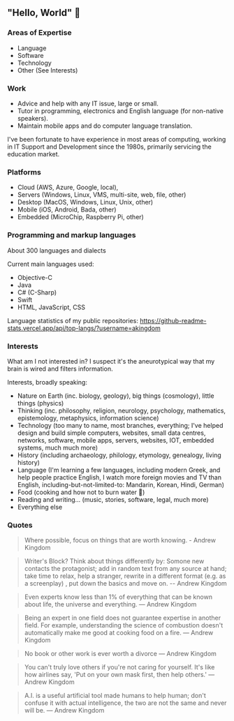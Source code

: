 ## "Hello, World" 👋

<!--
**akingdom/akingdom** is a ✨ _special_ ✨ repository because its `README.md` (this file) appears on your GitHub profile.

Here are some ideas to get you started:

- 🔭 I’m currently working on ...
- 🌱 I’m currently learning ...
- 👯 I’m looking to collaborate on ...
- 🤔 I’m looking for help with ...
- 💬 Ask me about ...
- 📫 How to reach me: ...
- 😄 Pronouns: ...
- ⚡ Fun fact: ...
-->

### Areas of Expertise

-	Language
-	Software
-	Technology
- Other (See Interests)

### Work

- Advice and help with any IT issue, large or small.
- Tutor in programming, electronics and English language (for non-native speakers).
- Maintain mobile apps and do computer language translation.

I've been fortunate to have experience in most areas of computing, working in IT Support and Development since the 1980s, primarily servicing the education market. 

### Platforms

- Cloud (AWS, Azure, Google, local), 
- Servers (Windows, Linux, VMS, multi-site, web, file, other)
- Desktop (MacOS, Windows, Linux, Unix, other)
- Mobile (iOS, Android, Bada, other)
- Embedded (MicroChip, Raspberry Pi, other)

### Programming and markup languages

About 300 languages and dialects

Current main languages used:

- Objective-C
- Java
- C# (C-Sharp)
- Swift
- HTML, JavaScript, CSS

Language statistics of my public repositories:
https://github-readme-stats.vercel.app/api/top-langs/?username=akingdom

### Interests

What am I not interested in? I suspect it's the aneurotypical way that my brain is wired and filters information.

Interests, broadly speaking:
- Nature on Earth (inc. biology, geology), big things (cosmology), little things (physics)
- Thinking (inc. philosophy, religion, neurology, psychology, mathematics, epistemology, metaphysics, information science)
- Technology (too many to name, most branches, everything; I've helped design and build simple computers, websites, small data centres, networks, software, mobile apps, servers, websites, IOT, embedded systems, much much more)
- History (including archaeology, philology, etymology, genealogy, living history)
- Language (I'm learning a few languages, including modern Greek, and help people practice English, I watch more foreign movies and TV than English, including-but-not-limited-to: Mandarin, Korean, Hindi, German)
- Food (cooking and how not to burn water 🤣)
- Reading and writing... (music, stories, software, legal, much more)
- Everything else

### Quotes

> Where possible, focus on things that are worth knowing. - Andrew Kingdom

> Writer's Block? Think about things differently by: Somone new contacts the protagonist; add in random text from any source at hand; take time to relax, help a stranger, rewrite in a different format (e.g. as a screenplay) , put down the basics and move on. -- Andrew Kingdom

> Even experts know less than 1% of everything that can be known about life, the universe and everything.  — Andrew Kingdom

> Being an expert in one field does not guarantee expertise in another field. For example, understanding the science of combustion doesn't automatically make me good at cooking food on a fire. — Andrew Kingdom

> No book or other work is ever worth a divorce  — Andrew Kingdom

> You can't truly love others if you're not caring for yourself. It's like how airlines say, 'Put on your own mask first, then help others.'  — Andrew Kingdom

> A.I. is a useful artificial tool made humans to help human; don't confuse it with actual intelligence, the two are not the same and never will be. — Andrew Kingdom

